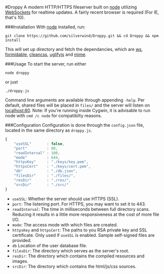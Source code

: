 #Droppy
A modern HTTP/HTTPS fileserver built on [node](http://nodejs.org/) utilizing [WebSockets](https://en.wikipedia.org/wiki/WebSocket) for realtime updates. A fairly recent browser is required (For IE, that's 10).

###Installation
With [node](http://nodejs.org/) installed, run:
````
git clone https://github.com/silverwind/Droppy.git && cd Droppy && npm install
````
This will set up directory and fetch the dependancies, which are [ws](https://github.com/einaros/ws/), [formidable](https://github.com/felixge/node-formidable), [cleancss](https://github.com/GoalSmashers/clean-css), [uglifyjs](https://github.com/mishoo/UglifyJS2) and [mime](https://github.com/broofa/node-mime).

###Usage
To start the server, run either
````
node droppy
````
or just
````
./droppy.js
````

Command line arguments are available through appending `-help`. Per default, shared files will be placed in `files/` and the server will listen on [localhost:80](http://localhost/). Note: If you're running inside Cygwin, it is advisable to run node with `cmd /c node` for compatibilty reasons.

###Configuration
Configuration is done through  the `config.json` file, located in the same directory as `droppy.js`.
````javascript
{
    "useSSL"       : false,
    "port"         : 80,
    "readInterval" : 100,
    "mode"         : 644,
    "httpsKey"     : "./keys/key.pem",
    "httpsCert"    : "./keys/cert.pem",
    "db"           : "./db.json",
    "filesDir"     : "./files/",
    "resDir"       : "./res/",
    "srcDir"       : "./src/"
}
````

- `useSSL`: Whether the server should use HTTPS (SSL).
- `port`: The listening port. For HTTPS, you may want to set it to 443.
- `readInterval`: The time in milliseconds between full directory scans. Reducing it results in a little more responsiveness at the cost of more file I/O.
- `mode`: The access mode with which files are created.
- `httpsKey` and `httpsCert`: The paths to you RSA private key and SSL certificate. Only used if `useSSL` is enabled. Sample self-signed files are provided.
- `db` Location of the user database file.
- `filesDir`: The directory which serves as the server's root.
- `resDir`: The directory which contains the compiled resources and images.
- `srcDir`: The directory which contains the html/js/css sources.
